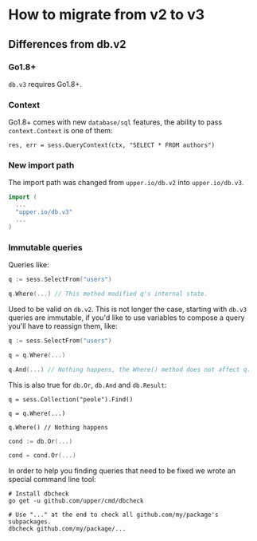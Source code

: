 # How to migrate from v2 to v3

## Differences from db.v2

### Go1.8+

`db.v3` requires Go1.8+.

### Context

Go1.8+ comes with new `database/sql` features, the ability to pass
`context.Context` is one of them:

```
res, err = sess.QueryContext(ctx, "SELECT * FROM authors")
```

### New import path

The import path was changed from `upper.io/db.v2` into `upper.io/db.v3`.

```go
import (
  ...
  "upper.io/db.v3"
  ...
)
```

### Immutable queries

Queries like:

```go
q := sess.SelectFrom("users")

q.Where(...) // This method modified q's internal state.
```

Used to be valid on `db.v2`. This is not longer the case, starting with `db.v3`
queries are immutable, if you'd like to use variables to compose a query you'll
have to reassign them, like:

```go
q := sess.SelectFrom("users")

q = q.Where(...)

q.And(...) // Nothing happens, the Where() method does not affect q.
```

This is also true for `db.Or`, `db.And` and `db.Result`:

```
q = sess.Collection("peole").Find()

q = q.Where(...)

q.Where() // Nothing happens
```

```go
cond := db.Or(...)

cond = cond.Or(...)
```

In order to help you finding queries that need to be fixed we wrote an special
command line tool:

```
# Install dbcheck
go get -u github.com/upper/cmd/dbcheck

# Use "..." at the end to check all github.com/my/package's subpackages.
dbcheck github.com/my/package/...
```
